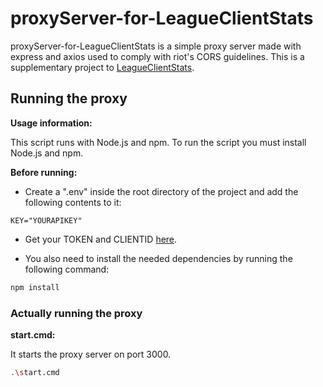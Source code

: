 
# proxyServer-for-LeagueClientStats

proxyServer-for-LeagueClientStats is a simple proxy server made with express and axios used to comply with riot's CORS guidelines. This is a supplementary project to [LeagueClientStats](https://github.com/psikoo/LeagueClientStats).

## Running the proxy

**Usage information:**

This script runs with Node.js and npm. To run the script you must install Node.js and npm.

**Before running:**

- Create a ".env" inside the root directory of the project and add the following contents to it:
``` env
KEY="YOURAPIKEY"

```
- Get your TOKEN and CLIENTID [here](https://developer.riotgames.com/create-app).

- You also need to install the needed dependencies by running the following command:

```bash
npm install
```

### Actually running the proxy

**start.cmd:**

It starts the proxy server on port 3000.
```bash
.\start.cmd
```
